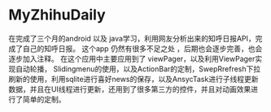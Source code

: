 # MyZhihuDaily
在完成了三个月的android 以及 java学习，利用网友分析出来的知呼日报API，完成了自己的知呼日报。
这个app 仍然有很多不足之处 ，后期也会逐步完善，也会逐步加入注释。
在这个应用中主要应用到了 viewPager，以及利用ViewPager实现自动轮播， Slidingmenu的使用，以及ActionBar的定制，SwepRrefresh下拉刷新的使用，利用sqlite进行喜好news的保存，以及AnsycTask进行子线程更新数据，并且在UI线程进行更新，还用到了很多第三方的控件，并且对动画效果进行了简单的定制。
